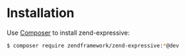 # Installation

Use [Composer](https://getcomposer.org/) to install zend-expressive:

```bash
$ composer require zendframework/zend-expressive:*@dev
```

